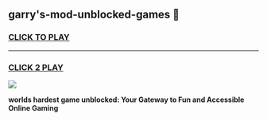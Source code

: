 
## garry's-mod-unblocked-games 👋
<h3>
<a href="https://premium.freeplayer.one?title=garry's-mod-unblocked-games&ref=14F">CLICK TO PLAY</a></h3>
<hr>

<h3>
<a href="https://premium.freeplayer.one?title=garry's-mod-unblocked-games&ref=14F">CLICK 2 PLAY</a>
  
</h3>

<a href="https://premium.freeplayer.one?title=garry's-mod-unblocked-games&ref=12F/"><img src="https://clearcache.store/games.png"></a>


**worlds hardest game unblocked: Your Gateway to Fun and Accessible Online Gaming**
